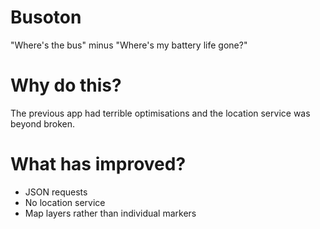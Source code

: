# Busoton
"Where's the bus" minus "Where's my battery life gone?"

# Why do this?
The previous app had terrible optimisations and the location service was beyond broken.

# What has improved?
* JSON requests
* No location service
* Map layers rather than individual markers

